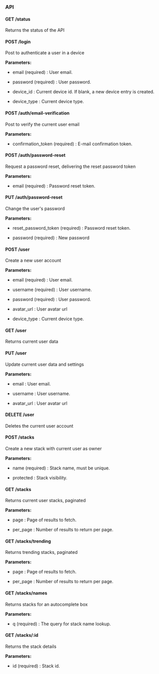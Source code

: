 ### API



#### GET /status

 Returns the status of the API



#### POST /login

 Post to authenticate a user in a device

**Parameters:** 


 - email (required) : User email.

 - password (required) : User password.

 - device_id : Current device id. If blank, a new device entry is created.

 - device_type : Current device type.



#### POST /auth/email-verification

 Post to verify the current user email

**Parameters:** 


 - confirmation_token (required) : E-mail confirmation token.



#### POST /auth/password-reset

 Request a password reset, delivering the reset password token

**Parameters:** 


 - email (required) : Password reset token.



#### PUT /auth/password-reset

 Change the user's password

**Parameters:** 


 - reset_password_token (required) : Password reset token.

 - password (required) : New password



#### POST /user

 Create a new user account

**Parameters:** 


 - email (required) : User email.

 - username (required) : User username.

 - password (required) : User password.

 - avatar_url : User avatar url

 - device_type : Current device type.



#### GET /user

 Returns current user data



#### PUT /user

 Update current user data and settings

**Parameters:** 


 - email : User email.

 - username : User username.

 - avatar_url : User avatar url



#### DELETE /user

 Deletes the current user account



#### POST /stacks

 Create a new stack with current user as owner

**Parameters:** 


 - name (required) : Stack name, must be unique.

 - protected : Stack visibility.



#### GET /stacks

 Returns current user stacks, paginated

**Parameters:** 


 - page : Page of results to fetch.

 - per_page : Number of results to return per page.



#### GET /stacks/trending

 Returns trending stacks, paginated

**Parameters:** 


 - page : Page of results to fetch.

 - per_page : Number of results to return per page.



#### GET /stacks/names

 Returns stacks for an autocomplete box

**Parameters:** 


 - q (required) : The query for stack name lookup.



#### GET /stacks/:id

 Returns the stack details

**Parameters:** 


 - id (required) : Stack id.




